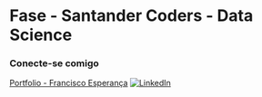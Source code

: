 # Fase - Santander Coders - Data Science

### Conecte-se comigo

[Portfolio - Francisco Esperança](https://franciscofranco.com.br/)
[![LinkedIn](https://img.shields.io/badge/LinkedIn-000?style=for-the-badge&logo=linkedin&logoColor=0E76A8)](https://www.linkedin.com/in/cfrancofrancisco/)

